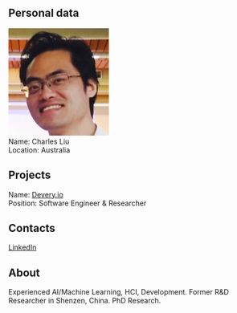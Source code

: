 ## Personal data
![charles liu photo](photo/charles_liu.png)  
Name:   Charles Liu  
Location: Australia  
## Projects 
Name: [Devery.io](../projects/devery_io.md)  
Position: Software Engineer & Researcher   
## Contacts
[LinkedIn](https://www.linkedin.com/in/charles-liu-029a15133/)      
## About
Experienced AI/Machine Learning, HCI, Development. Former R&D Researcher in Shenzen, China. PhD Research.
